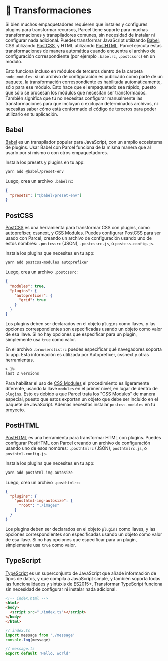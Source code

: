 # 🐠 Transformaciones

Si bien muchos empaquetadores requieren que instales y configures plugins para transformar recursos, Parcel tiene soporte para muchas transformaciones y transpiladores comunes, sin necesidad de instalar ni configurar nada adicional. Puedes transformar JavaScript utilizando [Babel](https://babeljs.io), CSS utilizando [PostCSS](http://postcss.org), y HTML utilizando [PostHTML](https://github.com/posthtml/posthtml). Parcel ejecuta estas transformaciones de manera automática cuando encuentra el archivo de configuración correspondiente (por ejemplo `.babelrc`, `.postcssrc`) en un módulo.

Esto funciona incluso en módulos de terceros dentro de la carpeta `node_modules`: si un archivo de configuración es publicado como parte de un paquete, la transformación correspondiente es habilitada automáticamente, sólo para ese módulo. Esto hace que el empaquetado sea rápido, puesto que sólo se procesan los módulos que necesitan ser transformados. También significa que tú no necesitas configurar manualmente las transformaciones para que incluyan o excluyan determinados archivos, ni necesitas saber cómo está conformado el código de terceros para poder utilizarlo en tu aplicación.

## Babel

[Babel](https://babeljs.io) es un transpilador popular para JavaScript, con un amplio ecosistema de plugins. Usar Babel con Parcel funciona de la misma manera que al usarlo por sí mismo o con otros empaquetadores.

Instala los presets y plugins en tu app:

```bash
yarn add @babel/preset-env
```

Luego, crea un archivo `.babelrc`:

```json
{
  "presets": ["@babel/preset-env"]
}
```

## PostCSS

[PostCSS](http://postcss.org) es una herramienta para transformar CSS con plugins, como [autoprefixer](https://github.com/postcss/autoprefixer), [cssnext](http://cssnext.io/), y [CSS Modules](https://github.com/css-modules/css-modules). Puedes configurar PostCSS para ser usado con Parcel, creando un archivo de configuración usando uno de estos nombres: `.postcssrc` (JSON), `.postcssrc.js`, o `postcss.config.js`.

Instala los plugins que necesites en tu app:

```bash
yarn add postcss-modules autoprefixer
```

Luego, crea un archivo `.postcssrc`:

```json
{
  "modules": true,
  "plugins": {
    "autoprefixer": {
      "grid": true
    }
  }
}
```

Los plugins deben ser declarados en el objeto `plugins` como llaves, y las opciones correspondientes son especificadas usando un objeto como valor de esa llave. Si no hay opciones que especificar para un plugin, simplemente usa `true` como valor.

En el archivo `.browserslistrc` puedes especificar qué navegadores soporta tu app. Esta información es utilizada por Autoprefixer, cssnext y otras herramientas.

```
> 1%
last 2 versions
```

Para habilitar el uso de [CSS Modules](https://github.com/css-modules/css-modules) el procedimiento es ligeramente diferente, usando la llave `modules` en el primer nivel, en lugar de dentro de `plugins`. Esto es debido a que Parcel trata los "CSS Modules" de manera especial, puesto que estos exportan un objeto que debe ser incluido en el paquete de JavaScript. Además necesitas instalar `postcss-modules` en tu proyecto.

## PostHTML

[PostHTML](https://github.com/posthtml/posthtml) es una herramienta para transformar HTML con plugins. Puedes configurar PostHTML con Parcel creando un archivo de configuración usando uno de esos nombres: `.posthtmlrc` (JSON), `posthtmlrc.js`, o `posthtml.config.js`.

Instala los plugins que necesites en tu app:

```bash
yarn add posthtml-img-autosize
```

Luego, crea un archivo `.posthtmlrc`:

```json
{
  "plugins": {
    "posthtml-img-autosize": {
      "root": "./images"
    }
  }
}
```

Los plugins deben ser declarados en el objeto `plugins` como llaves, y las opciones correspondientes son especificadas usando un objeto como valor de esa llave. Si no hay opciones que especificar para un plugin, simplemente usa `true` como valor.

## TypeScript

[TypeScript](https://www.typescriptlang.org/) es un superconjunto de JavaScript que añade información de tipos de datos, y que compila a JavaScript simple, y también soporta todas las funcionalidades y sintáxis de ES2015+. Transformar TypeScript funciona sin necesidad de configurar ni instalar nada adicional.

```html
<!-- index.html -->
<html>
<body>
  <script src="./index.ts"></script>
</body>
</html>
```

```typescript
// index.ts
import message from './message'
console.log(message)
```

```typescript
// message.ts
export default 'Hello, world'
```
